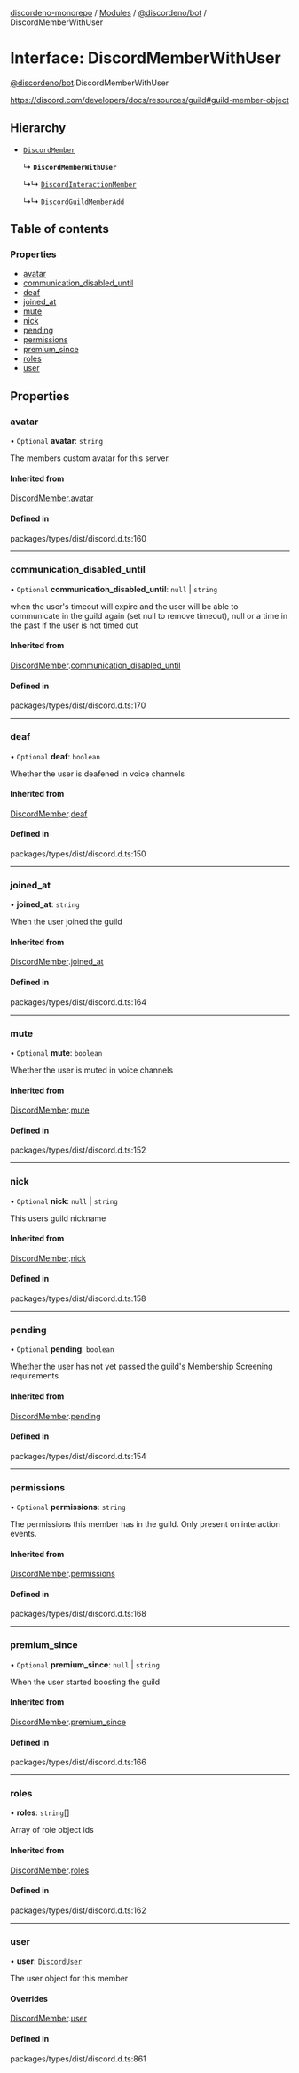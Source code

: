 [discordeno-monorepo](../README.md) / [Modules](../modules.md) / [@discordeno/bot](../modules/discordeno_bot.md) / DiscordMemberWithUser

# Interface: DiscordMemberWithUser

[@discordeno/bot](../modules/discordeno_bot.md).DiscordMemberWithUser

https://discord.com/developers/docs/resources/guild#guild-member-object

## Hierarchy

- [`DiscordMember`](discordeno_bot.DiscordMember.md)

  ↳ **`DiscordMemberWithUser`**

  ↳↳ [`DiscordInteractionMember`](discordeno_bot.DiscordInteractionMember.md)

  ↳↳ [`DiscordGuildMemberAdd`](discordeno_bot.DiscordGuildMemberAdd.md)

## Table of contents

### Properties

- [avatar](discordeno_bot.DiscordMemberWithUser.md#avatar)
- [communication_disabled_until](discordeno_bot.DiscordMemberWithUser.md#communication_disabled_until)
- [deaf](discordeno_bot.DiscordMemberWithUser.md#deaf)
- [joined_at](discordeno_bot.DiscordMemberWithUser.md#joined_at)
- [mute](discordeno_bot.DiscordMemberWithUser.md#mute)
- [nick](discordeno_bot.DiscordMemberWithUser.md#nick)
- [pending](discordeno_bot.DiscordMemberWithUser.md#pending)
- [permissions](discordeno_bot.DiscordMemberWithUser.md#permissions)
- [premium_since](discordeno_bot.DiscordMemberWithUser.md#premium_since)
- [roles](discordeno_bot.DiscordMemberWithUser.md#roles)
- [user](discordeno_bot.DiscordMemberWithUser.md#user)

## Properties

### avatar

• `Optional` **avatar**: `string`

The members custom avatar for this server.

#### Inherited from

[DiscordMember](discordeno_bot.DiscordMember.md).[avatar](discordeno_bot.DiscordMember.md#avatar)

#### Defined in

packages/types/dist/discord.d.ts:160

---

### communication_disabled_until

• `Optional` **communication_disabled_until**: `null` \| `string`

when the user's timeout will expire and the user will be able to communicate in the guild again (set null to remove timeout), null or a time in the past if the user is not timed out

#### Inherited from

[DiscordMember](discordeno_bot.DiscordMember.md).[communication_disabled_until](discordeno_bot.DiscordMember.md#communication_disabled_until)

#### Defined in

packages/types/dist/discord.d.ts:170

---

### deaf

• `Optional` **deaf**: `boolean`

Whether the user is deafened in voice channels

#### Inherited from

[DiscordMember](discordeno_bot.DiscordMember.md).[deaf](discordeno_bot.DiscordMember.md#deaf)

#### Defined in

packages/types/dist/discord.d.ts:150

---

### joined_at

• **joined_at**: `string`

When the user joined the guild

#### Inherited from

[DiscordMember](discordeno_bot.DiscordMember.md).[joined_at](discordeno_bot.DiscordMember.md#joined_at)

#### Defined in

packages/types/dist/discord.d.ts:164

---

### mute

• `Optional` **mute**: `boolean`

Whether the user is muted in voice channels

#### Inherited from

[DiscordMember](discordeno_bot.DiscordMember.md).[mute](discordeno_bot.DiscordMember.md#mute)

#### Defined in

packages/types/dist/discord.d.ts:152

---

### nick

• `Optional` **nick**: `null` \| `string`

This users guild nickname

#### Inherited from

[DiscordMember](discordeno_bot.DiscordMember.md).[nick](discordeno_bot.DiscordMember.md#nick)

#### Defined in

packages/types/dist/discord.d.ts:158

---

### pending

• `Optional` **pending**: `boolean`

Whether the user has not yet passed the guild's Membership Screening requirements

#### Inherited from

[DiscordMember](discordeno_bot.DiscordMember.md).[pending](discordeno_bot.DiscordMember.md#pending)

#### Defined in

packages/types/dist/discord.d.ts:154

---

### permissions

• `Optional` **permissions**: `string`

The permissions this member has in the guild. Only present on interaction events.

#### Inherited from

[DiscordMember](discordeno_bot.DiscordMember.md).[permissions](discordeno_bot.DiscordMember.md#permissions)

#### Defined in

packages/types/dist/discord.d.ts:168

---

### premium_since

• `Optional` **premium_since**: `null` \| `string`

When the user started boosting the guild

#### Inherited from

[DiscordMember](discordeno_bot.DiscordMember.md).[premium_since](discordeno_bot.DiscordMember.md#premium_since)

#### Defined in

packages/types/dist/discord.d.ts:166

---

### roles

• **roles**: `string`[]

Array of role object ids

#### Inherited from

[DiscordMember](discordeno_bot.DiscordMember.md).[roles](discordeno_bot.DiscordMember.md#roles)

#### Defined in

packages/types/dist/discord.d.ts:162

---

### user

• **user**: [`DiscordUser`](discordeno_bot.DiscordUser.md)

The user object for this member

#### Overrides

[DiscordMember](discordeno_bot.DiscordMember.md).[user](discordeno_bot.DiscordMember.md#user)

#### Defined in

packages/types/dist/discord.d.ts:861
